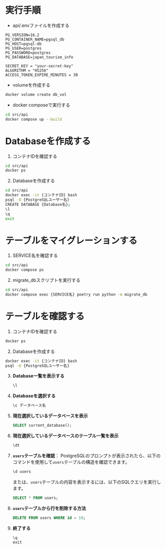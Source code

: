 # 実行手順
* api/.envファイルを作成する
```
PG_VERSION=16.2
PG_CONTAINER_NAME=pgsql_db
PG_HOST=pgsql-db
PG_USER=postgres
PG_PASSWORD=postgres
PG_DATABASE=japan_tourism_info

SECRET_KEY = "your-secret-key"
ALGORITHM = "HS256"
ACCESS_TOKEN_EXPIRE_MINUTES = 30
```

* volumeを作成する
```bash
docker volume create db_vol
```

* docker composeで実行する
```bash
cd src/api
docker compose up --build
```

# Databaseを作成する
1. コンテナIDを確認する
```bash
cd src/api
docker ps
```
2. Databaseを作成する
```bash
cd src/api
docker exec -it {コンテナID} bash
psql -U {PostgreSQLユーザー名}
CREATE DATABASE {Database名};
\l
\q
exit
```

# テーブルをマイグレーションする
1. SERVICE名を確認する
```bash
cd src/api
docker compose ps
```
2. migrate_dbスクリプトを実行する
```bash
cd src/api
docker compose exec {SERVICE名} poetry run python -m migrate_db
```

# テーブルを確認する
1. コンテナIDを確認する
  ```bash
  docker ps
  ```

2. Databaseを作成する
  ```bash
  docker exec -it {コンテナID} bash
  psql -U {PostgreSQLユーザー名}
  ```

3. **Database一覧を表示する**
   ```sql
   \l
   ```

4. **Databaseを選択する**
   ```sql
   \c データベース名
   ```

5. **現在選択しているデータベースを表示**
   ```sql
   SELECT current_database();
   ```

6. **現在選択しているデータベースのテーブル一覧を表示**
   ```sql
   \dt
   ```

7. **`users`テーブルを確認**：
   PostgreSQLのプロンプトが表示されたら、以下のコマンドを使用して`users`テーブルの構造を確認できます。
   ```sql
   \d users
   ```
   または、`users`テーブルの内容を表示するには、以下のSQLクエリを実行します。
   ```sql
   SELECT * FROM users;
   ```

8. **`users`テーブルから行を削除する方法**
   ```sql
   DELETE FROM users WHERE id = 10;
   ```

9. **終了する**
   ```sql
   \q
   exit
   ```
